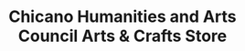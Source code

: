 ---
title: "Chicano Humanities and Arts Council Arts & Crafts Store"
url: /denver/chicano-humanities-and-arts-council-arts-and-crafts-store/
shop: craft
---